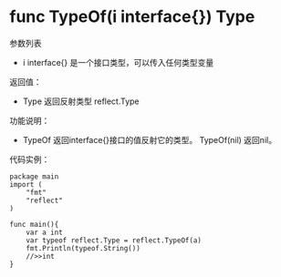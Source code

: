 # func TypeOf(i interface{}) Type

参数列表

- i interface{} 是一个接口类型，可以传入任何类型变量

返回值：

- Type 返回反射类型 reflect.Type

功能说明：

- TypeOf 返回interface{}接口的值反射它的类型。 TypeOf(nil) 返回nil。

代码实例：
  
	package main
	import (
		"fmt"
		"reflect"
	)
	
	func main(){
		var a int
		var typeof reflect.Type = reflect.TypeOf(a)
		fmt.Println(typeof.String())
		//>>int
	}
